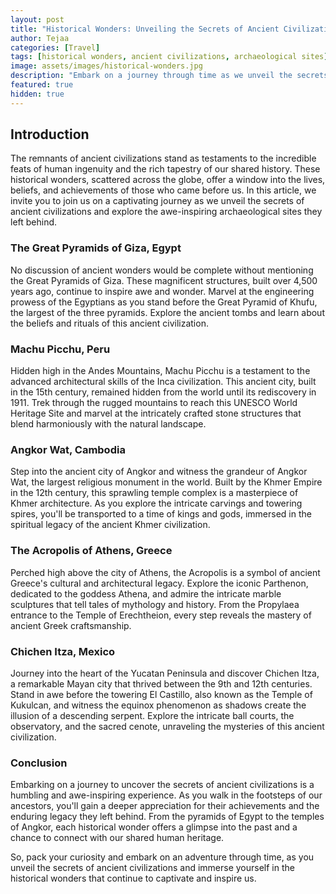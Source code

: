 ```yaml
---
layout: post
title: "Historical Wonders: Unveiling the Secrets of Ancient Civilizations"
author: Tejaa
categories: [Travel]
tags: [historical wonders, ancient civilizations, archaeological sites]
image: assets/images/historical-wonders.jpg
description: "Embark on a journey through time as we unveil the secrets of ancient civilizations and explore the remarkable historical wonders they left behind. From towering pyramids to majestic temples, these archaeological sites offer a glimpse into the ingenuity and achievements of our ancestors."
featured: true
hidden: true
---
```


## Introduction

The remnants of ancient civilizations stand as testaments to the incredible feats of human ingenuity and the rich tapestry of our shared history. These historical wonders, scattered across the globe, offer a window into the lives, beliefs, and achievements of those who came before us. In this article, we invite you to join us on a captivating journey as we unveil the secrets of ancient civilizations and explore the awe-inspiring archaeological sites they left behind.

### The Great Pyramids of Giza, Egypt

No discussion of ancient wonders would be complete without mentioning the Great Pyramids of Giza. These magnificent structures, built over 4,500 years ago, continue to inspire awe and wonder. Marvel at the engineering prowess of the Egyptians as you stand before the Great Pyramid of Khufu, the largest of the three pyramids. Explore the ancient tombs and learn about the beliefs and rituals of this ancient civilization.

### Machu Picchu, Peru

Hidden high in the Andes Mountains, Machu Picchu is a testament to the advanced architectural skills of the Inca civilization. This ancient city, built in the 15th century, remained hidden from the world until its rediscovery in 1911. Trek through the rugged mountains to reach this UNESCO World Heritage Site and marvel at the intricately crafted stone structures that blend harmoniously with the natural landscape.

### Angkor Wat, Cambodia

Step into the ancient city of Angkor and witness the grandeur of Angkor Wat, the largest religious monument in the world. Built by the Khmer Empire in the 12th century, this sprawling temple complex is a masterpiece of Khmer architecture. As you explore the intricate carvings and towering spires, you'll be transported to a time of kings and gods, immersed in the spiritual legacy of the ancient Khmer civilization.

### The Acropolis of Athens, Greece

Perched high above the city of Athens, the Acropolis is a symbol of ancient Greece's cultural and architectural legacy. Explore the iconic Parthenon, dedicated to the goddess Athena, and admire the intricate marble sculptures that tell tales of mythology and history. From the Propylaea entrance to the Temple of Erechtheion, every step reveals the mastery of ancient Greek craftsmanship.

### Chichen Itza, Mexico

Journey into the heart of the Yucatan Peninsula and discover Chichen Itza, a remarkable Mayan city that thrived between the 9th and 12th centuries. Stand in awe before the towering El Castillo, also known as the Temple of Kukulcan, and witness the equinox phenomenon as shadows create the illusion of a descending serpent. Explore the intricate ball courts, the observatory, and the sacred cenote, unraveling the mysteries of this ancient civilization.

### Conclusion

Embarking on a journey to uncover the secrets of ancient civilizations is a humbling and awe-inspiring experience. As you walk in the footsteps of our ancestors, you'll gain a deeper appreciation for their achievements and the enduring legacy they left behind. From the pyramids of Egypt to the temples of Angkor, each historical wonder offers a glimpse into the past and a chance to connect with our shared human heritage.

So, pack your curiosity and embark on an adventure through time, as you unveil the secrets of ancient civilizations and immerse yourself in the historical wonders that continue to captivate and inspire us.

